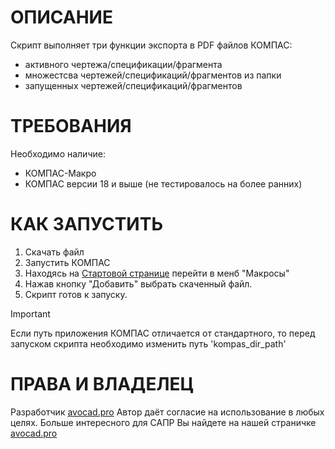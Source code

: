 # ОПИСАНИЕ
Скрипт выполняет три функции экспорта в PDF файлов КОМПАС:
- активного чертежа/спецификации/фрагмента
- множестсва чертежей/спецификаций/фрагментов из папки
- запущенных чертежей/спецификаций/фрагментов
 
# ТРЕБОВАНИЯ
Необходимо наличие:
- КОМПАС-Макро
- КОМПАС версии 18 и выше (не тестировалось на более ранних)

# КАК ЗАПУСТИТЬ
1. Скачать файл
2. Запустить КОМПАС
3. Находясь на [Стартовой странице](https://help.ascon.ru/KOMPAS/23/ru-RU/idr_mainframe_full.html) перейти в менб "Макросы"
4. Нажав кнопку "Добавить" выбрать скаченный файл.
5. Скрипт готов к запуску.

> [!IMPORTANT]
> Если путь приложения КОМПАС отличается от стандартного, то перед запуском скрипта необходимо изменить путь 'kompas_dir_path'

# ПРАВА И ВЛАДЕЛЕЦ
Разработчик [avocad.pro](https://avocad.pro/)
Автор даёт согласие на использование в любых целях.
Больше интересного для САПР Вы найдете на нашей страничке [avocad.pro](https://avocad.pro/)
